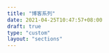 ```yaml
---
title: "博客系列"
date: 2021-04-25T10:47:57+08:00
draft: true
type: "custom"
layout: "sections"
---
```



